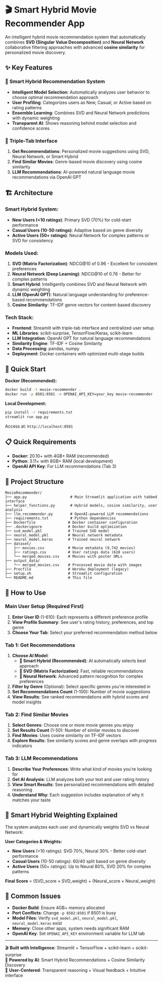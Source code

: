 # 🎬 Smart Hybrid Movie Recommender App

An intelligent hybrid movie recommendation system that automatically combines **SVD (Singular Value Decomposition)** and **Neural Network** collaborative filtering approaches with advanced **cosine similarity** for personalized movie discovery.

## ✨ Key Features

### 🤖 **Smart Hybrid Recommendation System**
- **Intelligent Model Selection**: Automatically analyzes user behavior to choose optimal recommendation approach
- **User Profiling**: Categorizes users as New, Casual, or Active based on rating patterns
- **Ensemble Learning**: Combines SVD and Neural Network predictions with dynamic weighting
- **Transparent AI**: Shows reasoning behind model selection and confidence scores

### 🎯 **Triple-Tab Interface**
1. **Get Recommendations**: Personalized movie suggestions using SVD, Neural Network, or Smart Hybrid
2. **Find Similar Movies**: Genre-based movie discovery using cosine similarity  
3. **LLM Recommendations**: AI-powered natural language movie recommendations via OpenAI GPT



## 🏗️ Architecture

### **Smart Hybrid System:**
- **New Users (<10 ratings)**: Primary SVD (70%) for cold-start performance
- **Casual Users (10-50 ratings)**: Adaptive based on genre diversity
- **Active Users (50+ ratings)**: Neural Network for complex patterns or SVD for consistency

### **Models Used:**
1. **SVD (Matrix Factorization)**: NDCG@10 of 0.96 - Excellent for consistent preferences
2. **Neural Network (Deep Learning)**: NDCG@10 of 0.76 - Better for complex patterns
3. **Smart Hybrid**: Intelligently combines SVD and Neural Network with dynamic weighting
4. **LLM (OpenAI GPT)**: Natural language understanding for preference-based recommendations
5. **Cosine Similarity**: TF-IDF genre vectors for content-based discovery

### **Tech Stack:**
- **Frontend**: Streamlit with triple-tab interface and centralized user setup
- **ML Libraries**: scikit-surprise, TensorFlow/Keras, scikit-learn  
- **LLM Integration**: OpenAI GPT for natural language recommendations
- **Similarity Engine**: TF-IDF + Cosine Similarity
- **Data Processing**: pandas, numpy
- **Deployment**: Docker containers with optimized multi-stage builds

## 🚀 Quick Start

**Docker (Recommended):**
```bash
docker build -t movie-recommender .
docker run -p 8501:8501 -e OPENAI_API_KEY=your_key movie-recommender
```

**Local Development:**
```bash
pip install -r requirements.txt
streamlit run app.py
```

Access at: `http://localhost:8501`

## 📋 Quick Requirements

- **Docker**: 20.10+ with 4GB+ RAM (recommended)
- **Python**: 3.11+ with 8GB+ RAM (local development)
- **OpenAI API Key**: For LLM recommendations (Tab 3)

## 📁 Project Structure

```
MovieRecommender/
├── app.py                    # Main Streamlit application with tabbed interface
├── helper_functions.py       # Hybrid models, cosine similarity, user analysis
├── llm_recommender.py        # OpenAI-powered LLM recommendations
├── requirements.txt          # Python dependencies
├── Dockerfile               # Docker container configuration
├── .dockerignore            # Docker build optimization
├── svd_model.pkl            # Trained SVD model
├── neural_model.pkl         # Neural network metadata
├── neural_model.keras       # Trained neural network
├── dataset/
│   ├── movies.csv           # Movie metadata (9,742 movies)
│   ├── ratings.csv          # User ratings data (610 users)
│   └── merged_movies.csv    # Movies with poster URLs
├── output_data/
│   └── merged_movies.csv    # Processed movie data with images
├── Procfile                 # Heroku deployment (legacy)
├── setup.sh                 # Streamlit configuration
└── README.md                # This file
```

## 🎯 How to Use

### **Main User Setup (Required First)**
1. **Enter User ID** (1-610): Each represents a different preference profile
2. **View Profile Summary**: See user's rating history, preferences, and top genre
3. **Choose Your Tab**: Select your preferred recommendation method below

### **Tab 1: Get Recommendations**
1. **Choose AI Model**:
   - **🤖 Smart Hybrid (Recommended)**: AI automatically selects best approach
   - **🔢 SVD (Matrix Factorization)**: Fast, reliable recommendations
   - **🧠 Neural Network**: Advanced pattern recognition for complex preferences
2. **Filter by Genre** (Optional): Select specific genres you're interested in
3. **Set Recommendations Count** (1-100): Number of movie suggestions
4. **View Results**: See ranked recommendations with hybrid scores and model insights

### **Tab 2: Find Similar Movies**
1. **Select Genres**: Choose one or more movie genres you enjoy
2. **Set Results Count** (1-50): Number of similar movies to discover
3. **Find Movies**: Uses cosine similarity on TF-IDF vectors
4. **Explore Results**: See similarity scores and genre overlaps with progress indicators

### **Tab 3: LLM Recommendations**
1. **Describe Your Preferences**: Write what kind of movies you're looking for
2. **Get AI Analysis**: LLM analyzes both your text and user rating history
3. **View Smart Results**: See personalized recommendations with detailed reasoning
4. **Understand Why**: Each suggestion includes explanation of why it matches your taste

## 🔧 Smart Hybrid Weighting Explained

The system analyzes each user and dynamically weights SVD vs Neural Network:

**User Categories & Weights:**
- **New Users** (<10 ratings): SVD 70%, Neural 30% - Better cold-start performance
- **Casual Users** (10-50 ratings): 60/40 split based on genre diversity  
- **Active Users** (50+ ratings): Up to Neural 80%, SVD 20% for complex patterns

**Final Score** = (SVD_score × SVD_weight) + (Neural_score × Neural_weight)





## 🐛 Common Issues

- **Docker Build**: Ensure 4GB+ memory allocated
- **Port Conflicts**: Change `-p 8502:8501` if 8501 is busy  
- **Model Files**: Verify `svd_model.pkl`, `neural_model.pkl`, `neural_model.keras` exist
- **Memory**: Close other apps, system needs significant RAM
- **OpenAI Key**: Set `OPENAI_API_KEY` environment variable for LLM tab



---

🎬 **Built with Intelligence**: Streamlit + TensorFlow + scikit-learn + scikit-surprise  
🤖 **Powered by AI**: Smart Hybrid Recommendations + Cosine Similarity Discovery  
🎯 **User-Centered**: Transparent reasoning + Visual feedback + Intuitive interface

